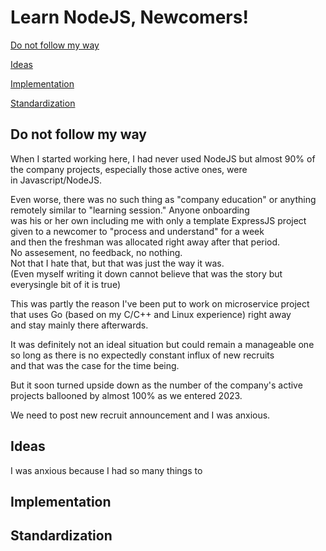 # Learn NodeJS, Newcomers!


[Do not follow my way](#do-not-follow-my-way)

[Ideas](#ideas)

[Implementation](#implementation)

[Standardization](#standardization)


## Do not follow my way

When I started working here, I had never used NodeJS but almost 90% of the company projects, especially those active ones, were\
in Javascript/NodeJS.

Even worse, there was no such thing as "company education" or anything remotely similar to "learning session." Anyone onboarding\
was his or her own including me with only a template ExpressJS project given to a newcomer to "process and understand" for a week\
and then the freshman was allocated right away after that period.\
No assesement, no feedback, no nothing.\
Not that I hate that, but that was just the way it was.\
(Even myself writing it down cannot believe that was the story but everysingle bit of it is true)

This was partly the reason I've been put to work on microservice project that uses Go (based on my C/C++ and Linux experience) right away\
and stay mainly there afterwards.

It was definitely not an ideal situation but could remain a manageable one so long as there is no expectedly constant influx of new recruits\
and that was the case for the time being.

But it soon turned upside down as the number of the company's active projects ballooned by almost 100% as we entered 2023. 

We need to post new recruit announcement and I was anxious.

## Ideas

I was anxious because I had so many things to 


## Implementation


## Standardization



